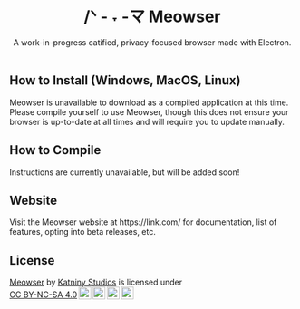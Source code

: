 <h1 align="center">
  /ᐠ - ˕ -マ
  Meowser
</h1>
<div align="center">
  A work-in-progress catified, privacy-focused browser made with Electron.
</div>

<br />

<h2>How to Install (Windows, MacOS, Linux)</h2>
<p>Meowser is unavailable to download as a compiled application at this time. Please compile yourself to use Meowser, though this does not ensure your browser is up-to-date at all times and will require you to update manually.</p>

<h2>How to Compile</h2>
<p>Instructions are currently unavailable, but will be added soon!</p>

<h2>Website</h2>
<p>Visit the Meowser website at https://link.com/ for documentation, list of features, opting into beta releases, etc.</p>

<h2>License</h2>
<p xmlns:cc="http://creativecommons.org/ns#" xmlns:dct="http://purl.org/dc/terms/"><a property="dct:title" rel="cc:attributionURL" href="https://github.com/katniny/meowser">Meowser</a> by <a rel="cc:attributionURL dct:creator" property="cc:attributionName" href="https://transs.social/u?id=katniny">Katniny Studios</a> is licensed under <a href="https://creativecommons.org/licenses/by-nc-sa/4.0/?ref=chooser-v1" target="_blank" rel="license noopener noreferrer" style="display:inline-block;">CC BY-NC-SA 4.0<img style="height:22px!important;margin-left:3px;vertical-align:text-bottom;" src="https://mirrors.creativecommons.org/presskit/icons/cc.svg?ref=chooser-v1" alt=""><img style="height:22px!important;margin-left:3px;vertical-align:text-bottom;" src="https://mirrors.creativecommons.org/presskit/icons/by.svg?ref=chooser-v1" alt=""><img style="height:22px!important;margin-left:3px;vertical-align:text-bottom;" src="https://mirrors.creativecommons.org/presskit/icons/nc.svg?ref=chooser-v1" alt=""><img style="height:22px!important;margin-left:3px;vertical-align:text-bottom;" src="https://mirrors.creativecommons.org/presskit/icons/sa.svg?ref=chooser-v1" alt=""></a></p> 
